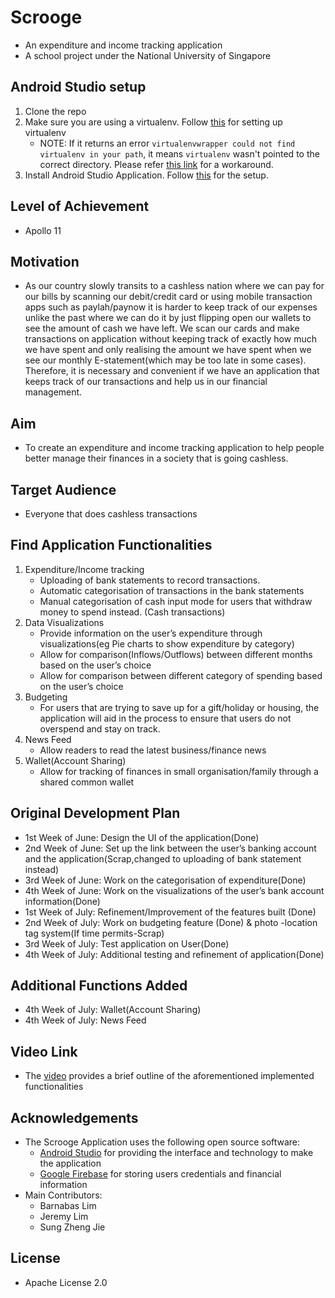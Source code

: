 # Scrooge 
* An expenditure and income tracking application 
* A school project under the National University of Singapore

## Android Studio setup

1. Clone the repo
2. Make sure you are using a virtualenv. Follow [this](http://virtualenvwrapper.readthedocs.io/en/latest/install.html) for setting up virtualenv
	* NOTE: If it returns an error `virtualenvwrapper could not find virtualenv in your path`, it means `virtualenv` wasn't pointed to the correct directory. Please refer [this link](https://stackoverflow.com/questions/31274642/error-virtualenvwrapper-could-not-find-virtualenv-in-your-path) for a workaround.
3. Install Android Studio Application. Follow [this](https://developer.android.com/studio/) for the setup.

## Level of Achievement
* Apollo 11

## Motivation
* As our country slowly transits to a cashless nation where we can pay for our bills by scanning our debit/credit card or using mobile transaction apps such as paylah/paynow it is harder to keep track of our expenses unlike the past where we can do it by just flipping open our wallets to see the amount of cash we have left. We scan our cards and make transactions on application without keeping track of exactly how much we have spent and only realising the amount we have spent when we see our monthly E-statement(which may be too late in some cases). Therefore, it is necessary and convenient if we have an application that keeps track of our transactions and help us in our financial management.

## Aim
* To create an expenditure and income tracking application to help people better manage their finances in a society that is going cashless.

## Target Audience
* Everyone that does cashless transactions

## Find Application Functionalities
1. Expenditure/Income tracking
	* Uploading of bank statements to record transactions.
	* Automatic categorisation of transactions in the bank statements
	* Manual categorisation of cash input mode for users that withdraw money to spend instead. (Cash transactions) 
2. Data Visualizations
	* Provide information on the user’s expenditure through visualizations(eg Pie charts to show expenditure by category)
	* Allow for comparison(Inflows/Outflows) between different months based on the user’s choice
	* Allow for comparison between different category of spending based on the user’s choice
3. Budgeting
	* For users that are trying to save up for a gift/holiday or housing, the application will aid in the process to ensure that users do not overspend and stay on track.
4. News Feed
	* Allow readers to read the latest business/finance news
5. Wallet(Account Sharing)		
	* Allow for tracking of finances in small organisation/family through a shared common wallet

## Original Development Plan
* 1st Week of June: Design the UI of the application(Done)
* 2nd Week of June: Set up the link between the user’s banking account and the application(Scrap,changed to uploading of bank statement instead)
* 3rd Week of June: Work on the categorisation of expenditure(Done)
* 4th Week of June: Work on the visualizations of the user’s bank account information(Done)
* 1st Week of July: Refinement/Improvement of the features built (Done)
* 2nd Week of July: Work on budgeting feature (Done) & photo -location tag system(If time permits-Scrap)
* 3rd Week of July: Test application on User(Done)
* 4th Week of July: Additional testing and refinement of application(Done)

## Additional Functions Added
* 4th Week of July: Wallet(Account Sharing) 
* 4th Week of July: News Feed

## Video Link
* The [video](https://www.youtube.com/watch?v=LO9hXjKrhQw&feature=youtu.be) provides a brief outline of the aforementioned implemented functionalities

## Acknowledgements
* The Scrooge Application uses the following open source software:
	* [Android Studio](https://developer.android.com/studio/) for providing the interface and technology to make the application
	* [Google Firebase](https://firebase.google.com/) for storing users credentials and financial information
* Main Contributors:
	* Barnabas Lim
	* Jeremy Lim
	* Sung Zheng Jie

## License
* Apache License 2.0

